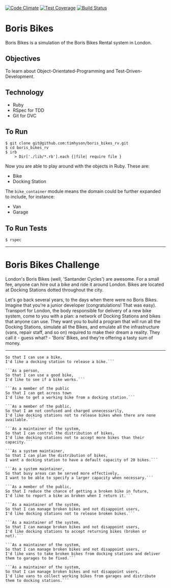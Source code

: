 [![Code Climate](https://codeclimate.com/github/timhyson/boris_bikes_rv/badges/gpa.svg)](https://codeclimate.com/github/timhyson/boris_bikes_rv) [![Test Coverage](https://codeclimate.com/github/timhyson/boris_bikes_rv/badges/coverage.svg)](https://codeclimate.com/github/timhyson/boris_bikes_rv) [![Build Status](https://travis-ci.org/timhyson/boris_bikes_rv.svg?branch=master)](https://travis-ci.org/timhyson/boris_bikes_rv)
# Boris Bikes

Boris Bikes is a simulation of the Boris Bikes Rental system in London.

## Objectives

To learn about Object-Orientated-Programming and Test-Driven-Development.

## Technology
- Ruby
- RSpec for TDD
- Git for DVC

## To Run
```
$ git clone git@github.com:timhyson/boris_bikes_rv.git
$ cd boris_bikes_rv
$ irb
    > Dir['./lib/*.rb'].each {|file| require file }
```

Now you are able to play around with the objects in Ruby. These are:
- Bike
- Docking Station

The ```bike_container``` module means the domain could be further expanded to include, for instance:
- Van
- Garage

## To Run Tests
```
$ rspec
```
------------

# Boris Bikes Challenge
London's Boris Bikes (well, 'Santander Cycles') are awesome. For a small fee, anyone can hire out a bike and ride it around London. Bikes are located at Docking Stations dotted throughout the city.

Let's go back several years, to the days when there were no Boris Bikes. Imagine that you're a junior developer (congratulations! That was easy). Transport for London, the body responsible for delivery of a new bike system, come to you with a plan: a network of Docking Stations and bikes that anyone can use. They want you to build a program that will run all the Docking Stations, simulate all the Bikes, and emulate all the infrastructure (vans, repair staff, and so on) required to make their dream a reality. They call it - guess what? - 'Boris' Bikes, and they're offering a tasty sum of money.

------------

```As a person,
So that I can use a bike,
I'd like a docking station to release a bike.```

```As a person,
So that I can use a good bike,
I'd like to see if a bike works.```

```As a member of the public
So that I can get across town
I'd like to get a working bike from a docking station.```

```As a member of the public,
So that I am not confused and charged unnecessarily,
I'd like docking stations not to release bikes when there are none available.```

```As a maintainer of the system,
So that I can control the distribution of bikes,
I'd like docking stations not to accept more bikes than their capacity.```

```As a system maintainer,
So that I can plan the distribution of bikes,
I want a docking station to have a default capacity of 20 bikes.```

```As a system maintainer,
So that busy areas can be served more effectively,
I want to be able to specify a larger capacity when necessary.```

```As a member of the public,
So that I reduce the chance of getting a broken bike in future,
I'd like to report a bike as broken when I return it.```

```As a maintainer of the system,
So that I can manage broken bikes and not disappoint users,
I'd like docking stations not to release broken bikes.```

```As a maintainer of the system,
So that I can manage broken bikes and not disappoint users,
I'd like docking stations to accept returning bikes (broken or not).```

```As a maintainer of the system,
So that I can manage broken bikes and not disappoint users,
I'd like vans to take broken bikes from docking stations and deliver them to garages to be fixed.```

```As a maintainer of the system,
So that I can manage broken bikes and not disappoint users,
I'd like vans to collect working bikes from garages and distribute them to docking stations.```
